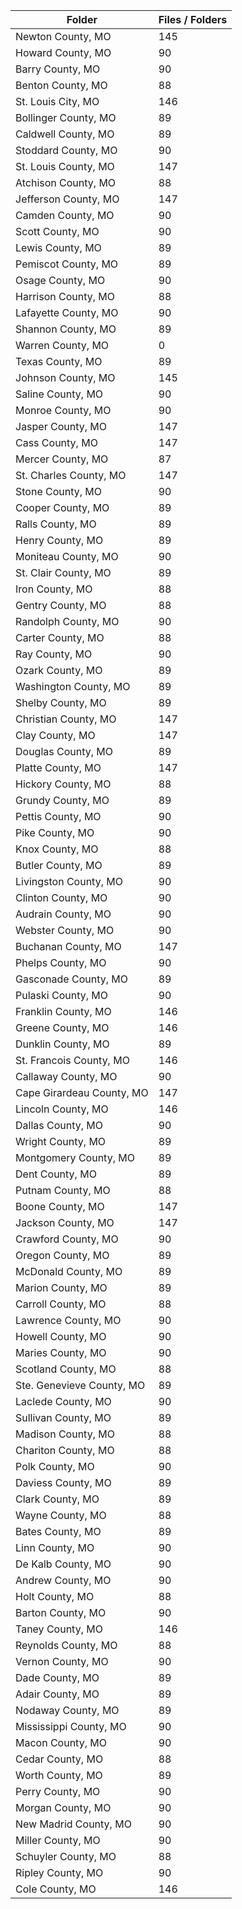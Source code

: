 | Folder                    |   Files / Folders |
|---------------------------|-------------------|
| Newton County, MO         |               145 |
| Howard County, MO         |                90 |
| Barry County, MO          |                90 |
| Benton County, MO         |                88 |
| St. Louis City, MO        |               146 |
| Bollinger County, MO      |                89 |
| Caldwell County, MO       |                89 |
| Stoddard County, MO       |                90 |
| St. Louis County, MO      |               147 |
| Atchison County, MO       |                88 |
| Jefferson County, MO      |               147 |
| Camden County, MO         |                90 |
| Scott County, MO          |                90 |
| Lewis County, MO          |                89 |
| Pemiscot County, MO       |                89 |
| Osage County, MO          |                90 |
| Harrison County, MO       |                88 |
| Lafayette County, MO      |                90 |
| Shannon County, MO        |                89 |
| Warren County, MO         |                 0 |
| Texas County, MO          |                89 |
| Johnson County, MO        |               145 |
| Saline County, MO         |                90 |
| Monroe County, MO         |                90 |
| Jasper County, MO         |               147 |
| Cass County, MO           |               147 |
| Mercer County, MO         |                87 |
| St. Charles County, MO    |               147 |
| Stone County, MO          |                90 |
| Cooper County, MO         |                89 |
| Ralls County, MO          |                89 |
| Henry County, MO          |                89 |
| Moniteau County, MO       |                90 |
| St. Clair County, MO      |                89 |
| Iron County, MO           |                88 |
| Gentry County, MO         |                88 |
| Randolph County, MO       |                90 |
| Carter County, MO         |                88 |
| Ray County, MO            |                90 |
| Ozark County, MO          |                89 |
| Washington County, MO     |                89 |
| Shelby County, MO         |                89 |
| Christian County, MO      |               147 |
| Clay County, MO           |               147 |
| Douglas County, MO        |                89 |
| Platte County, MO         |               147 |
| Hickory County, MO        |                88 |
| Grundy County, MO         |                89 |
| Pettis County, MO         |                90 |
| Pike County, MO           |                90 |
| Knox County, MO           |                88 |
| Butler County, MO         |                89 |
| Livingston County, MO     |                90 |
| Clinton County, MO        |                90 |
| Audrain County, MO        |                90 |
| Webster County, MO        |                90 |
| Buchanan County, MO       |               147 |
| Phelps County, MO         |                90 |
| Gasconade County, MO      |                89 |
| Pulaski County, MO        |                90 |
| Franklin County, MO       |               146 |
| Greene County, MO         |               146 |
| Dunklin County, MO        |                89 |
| St. Francois County, MO   |               146 |
| Callaway County, MO       |                90 |
| Cape Girardeau County, MO |               147 |
| Lincoln County, MO        |               146 |
| Dallas County, MO         |                90 |
| Wright County, MO         |                89 |
| Montgomery County, MO     |                89 |
| Dent County, MO           |                89 |
| Putnam County, MO         |                88 |
| Boone County, MO          |               147 |
| Jackson County, MO        |               147 |
| Crawford County, MO       |                90 |
| Oregon County, MO         |                89 |
| McDonald County, MO       |                89 |
| Marion County, MO         |                89 |
| Carroll County, MO        |                88 |
| Lawrence County, MO       |                90 |
| Howell County, MO         |                90 |
| Maries County, MO         |                90 |
| Scotland County, MO       |                88 |
| Ste. Genevieve County, MO |                89 |
| Laclede County, MO        |                90 |
| Sullivan County, MO       |                89 |
| Madison County, MO        |                88 |
| Chariton County, MO       |                88 |
| Polk County, MO           |                90 |
| Daviess County, MO        |                89 |
| Clark County, MO          |                89 |
| Wayne County, MO          |                88 |
| Bates County, MO          |                89 |
| Linn County, MO           |                90 |
| De Kalb County, MO        |                90 |
| Andrew County, MO         |                90 |
| Holt County, MO           |                88 |
| Barton County, MO         |                90 |
| Taney County, MO          |               146 |
| Reynolds County, MO       |                88 |
| Vernon County, MO         |                90 |
| Dade County, MO           |                89 |
| Adair County, MO          |                89 |
| Nodaway County, MO        |                89 |
| Mississippi County, MO    |                90 |
| Macon County, MO          |                90 |
| Cedar County, MO          |                88 |
| Worth County, MO          |                89 |
| Perry County, MO          |                90 |
| Morgan County, MO         |                90 |
| New Madrid County, MO     |                90 |
| Miller County, MO         |                90 |
| Schuyler County, MO       |                88 |
| Ripley County, MO         |                90 |
| Cole County, MO           |               146 |